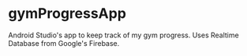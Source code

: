 # gymProgressApp
Android Studio's app to keep track of my gym progress. Uses Realtime Database from Google's Firebase.
